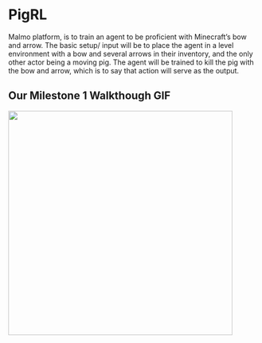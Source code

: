 # PigRL
Malmo platform, is to train an agent to be proficient with Minecraft’s bow and arrow. The basic setup/ input will be to place the agent in a level environment with a bow and several arrows in their inventory, and the only other actor being a moving pig. The agent will be trained to kill the pig with the bow and arrow, which is to say that action will serve as the output.

## Our Milestone 1 Walkthough GIF

<img src="http://g.recordit.co/Y92Lp7Sx3i.gif" width=450><br>
